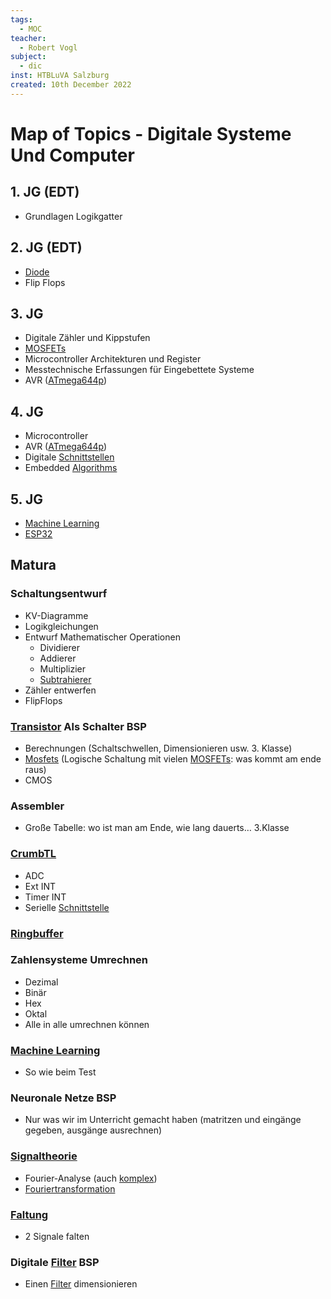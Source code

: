 ```yaml
---
tags:
  - MOC
teacher:
  - Robert Vogl
subject:
  - dic
inst: HTBLuVA Salzburg
created: 10th December 2022
---
```


# Map of Topics - Digitale Systeme Und Computer

## 1. JG (EDT)

- Grundlagen Logikgatter

## 2. JG (EDT)

- [Diode](../Hardwareentwicklung/Halbleiter/Diode.md)
- Flip Flops

## 3. JG

- Digitale Zähler und Kippstufen
- [MOSFETs](../Hardwareentwicklung/Halbleiter/Metall-Oxid-Halbleiter-Feldeffekttransistor.md)
- Microcontroller Architekturen und Register
- Messtechnische Erfassungen für Eingebettete Systeme 
- AVR ([ATmega644p](AVR%20ATmega644p.md))

## 4. JG

- Microcontroller
- AVR ([ATmega644p](AVR%20ATmega644p.md))
- Digitale [Schnittstellen]({MOC}%20Schnittstellen.md)
- Embedded [Algorithms](../software-technik/ds-algo/{MOC}%20Algorithms.md)

## 5. JG

- [Machine Learning](Machine%20Learning.md)
- [ESP32](../Softwareentwicklung/IoT/ESP32.md)

## Matura

### Schaltungsentwurf

- KV-Diagramme
- Logikgleichungen
- Entwurf Mathematischer Operationen
	- Dividierer
	- Addierer
	- Multiplizier
	- [Subtrahierer](../Hardwareentwicklung/OPV-Subtrahierer.md)
- Zähler entwerfen
- FlipFlops

### [Transistor](../Hardwareentwicklung/Halbleiter/{MOC}%20Transistor.md) Als Schalter BSP

- Berechnungen (Schaltschwellen, Dimensionieren usw. 3. Klasse)
- [Mosfets](../Hardwareentwicklung/Halbleiter/Metall-Oxid-Halbleiter-Feldeffekttransistor.md) (Logische Schaltung mit vielen [MOSFETs](../Hardwareentwicklung/Halbleiter/Metall-Oxid-Halbleiter-Feldeffekttransistor.md): was kommt am ende raus)
- CMOS

### Assembler

- Große Tabelle: wo ist man am Ende, wie lang dauerts… 3.Klasse

### [CrumbTL](AVR%20ATmega644p.md)

- ADC
- Ext INT
- Timer INT
- Serielle [Schnittstelle]({MOC}%20Schnittstellen.md)

### [Ringbuffer](Ringbuffer.md)

### Zahlensysteme Umrechnen

- Dezimal
- Binär
- Hex
- Oktal
- Alle in alle umrechnen können

### [Machine Learning](Machine%20Learning.md)

- So wie beim Test

### Neuronale Netze BSP

- Nur was wir im Unterricht gemacht haben (matritzen und eingänge gegeben, ausgänge ausrechnen)

### [Signaltheorie](Signaltheorie.md)

- Fourier-Analyse (auch [komplex](../Mathematik/mathe%20(3)/Komplexe%20Zahlen.md))
- [Fouriertransformation](../Mathematik/mathe%20(4)/Fourier%20Transformation.md)

### [Faltung](Faltung.md)

- 2 Signale falten

### Digitale [Filter](../Hardwareentwicklung/Filter.md) BSP

- Einen [Filter](../Hardwareentwicklung/Filter.md) dimensionieren 